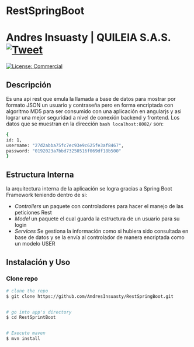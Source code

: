 # RestSpringBoot
# Andres Insuasty | QUILEIA S.A.S. [![Tweet](https://img.shields.io/twitter/url/http/shields.io.svg?style=social&logo=twitter)](https://twitter.com/AndresIns10)


[![License: Commercial](https://img.shields.io/badge/License-MIT-yellow.svg)](https://opensource.org/licenses/MIT)


## Descripción


Es una api rest que emula la llamada a base de datos para mostrar por formato JSON un usuario y contraseña pero en forma encriptada con algoritmo MD5
para ser consumido con una aplicación en angularjs y asi lograr una mejor seguridad a nivel de conexión backend y frontend.
Los datos que se muestran en la dirección ``` bash localhost:8082/ ``` son:


``` bash
{
id: 1,
username: "27d2abba75fc7ec93e9c625fe3af8467",
password: "0192023a7bbd73250516f069df18b500"
}
```




## Estructura Interna


la arquitectura interna de la aplicación se logra gracias a Spring Boot Framework teniendo dentro de si:


* _Controllers_ un paquete con controladores para hacer el manejo de las peticiones Rest
* _Model_ un paquete el cual guarda la estructura de un usuario para su login
* _Services_ Se gestiona la información como si hubiera sido consultada en base de datos y se la envía al controlador de manera encriptada como un modelo USER



## Instalación y Uso


### Clone repo


``` bash
# clone the repo
$ git clone https://github.com/AndresInsuasty/RestSpringBoot.git


# go into app's directory
$ cd RestSprintBoot


# Execute maven
$ mvn install
```
